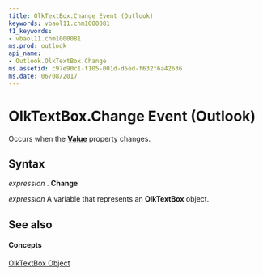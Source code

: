 ```yaml
---
title: OlkTextBox.Change Event (Outlook)
keywords: vbaol11.chm1000081
f1_keywords:
- vbaol11.chm1000081
ms.prod: outlook
api_name:
- Outlook.OlkTextBox.Change
ms.assetid: c97e90c1-f105-001d-d5ed-f632f6a42636
ms.date: 06/08/2017
---
```



# OlkTextBox.Change Event (Outlook)

Occurs when the  **[Value](Outlook.OlkTextBox.Value.md)** property changes.


## Syntax

 _expression_ . **Change**

 _expression_ A variable that represents an **OlkTextBox** object.


## See also


#### Concepts


[OlkTextBox Object](Outlook.OlkTextBox.md)

